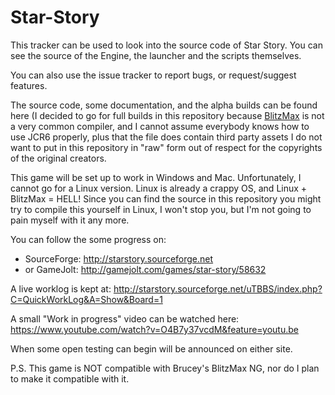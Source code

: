 # Star-Story

This tracker can be used to look into the source code of Star Story. You can see the source of the Engine, the launcher and the scripts themselves.

You can also use the issue tracker to report bugs, or request/suggest features.

The source code, some documentation, and the alpha builds can be found here (I decided to go for full builds in this repository because [BlitzMax](http://blitzmax.com) is not a very common compiler, and I cannot assume everybody knows how to use JCR6 properly, plus that the file does contain third party assets I do not want to put in this repository in "raw" form out of respect for the copyrights of the original creators.

This game will be set up to work in Windows and Mac. Unfortunately, I cannot go for a Linux version. Linux is already a crappy OS, and Linux + BlitzMax = HELL! Since you can find the source in this repository you might try to compile this yourself in Linux, I won't stop you, but I'm not going to pain myself with it any more.

You can follow the some progress on:
- SourceForge: http://starstory.sourceforge.net
- or GameJolt: http://gamejolt.com/games/star-story/58632

A live worklog is kept at: http://starstory.sourceforge.net/uTBBS/index.php?C=QuickWorkLog&A=Show&Board=1

A small "Work in progress" video can be watched here: https://www.youtube.com/watch?v=O4B7y37vcdM&feature=youtu.be

When some open testing can begin will be announced on either site.






P.S. This game is NOT compatible with Brucey's BlitzMax NG, nor do I plan to make it compatible with it.
